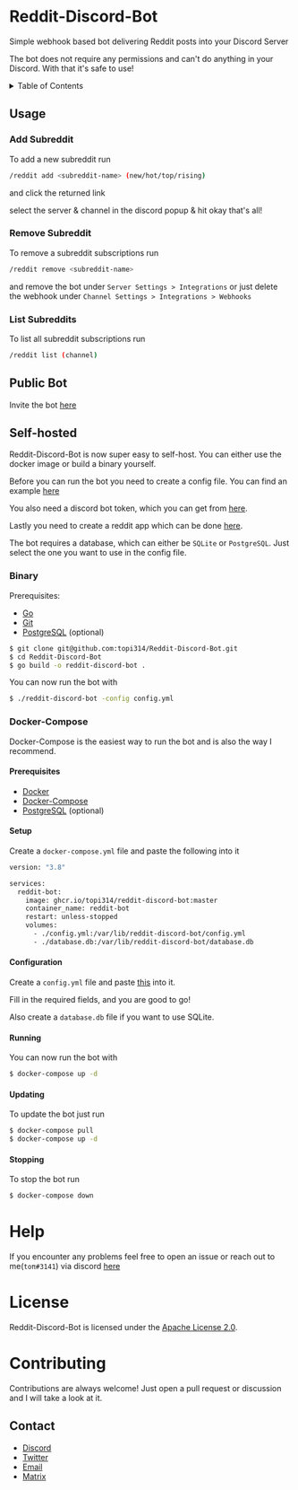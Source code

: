 # Reddit-Discord-Bot

Simple webhook based bot delivering Reddit posts into your Discord Server

The bot does not require any permissions and can't do anything in your Discord. With that it's safe to use!

<details>
<summary>Table of Contents</summary>

- [Usage](#usage)
	- [Add Subreddit](#add-subreddit)
	- [Remove Subreddit](#remove-subreddit)
	- [List Subreddits](#list-subreddits)
- [Public Bot](#public-bot)
- [Self-hosted](#self-hosted)
	- [Binary](#binary)
	- [Docker-Compose](#docker-compose)
- [Help](#help)
- [License](#license)
- [Contributing](#contributing)
- [Contact](#contact)

</details>

## Usage

### Add Subreddit

To add a new subreddit run

```bash
/reddit add <subreddit-name> (new/hot/top/rising)
```

and click the returned link

select the server & channel in the discord popup & hit okay that's all!

### Remove Subreddit

To remove a subreddit subscriptions run

```bash
/reddit remove <subreddit-name>
```

and remove the bot under `Server Settings > Integrations` or just delete the webhook under `Channel Settings > Integrations > Webhooks`

### List Subreddits

To list all subreddit subscriptions run

```bash
/reddit list (channel)
```

## Public Bot

Invite the bot [here](https://discord.com/oauth2/authorize?client_id=846396249241288796&scope=applications.commands)

## Self-hosted

Reddit-Discord-Bot is now super easy to self-host. You can either use the docker image or build a binary yourself.

Before you can run the bot you need to create a config file. You can find an example [here](/config.example.yml)

You also need a discord bot token, which you can get from [here](https://discord.com/developers/applications).

Lastly you need to create a reddit app which can be done [here](https://www.reddit.com/prefs/apps/).

The bot requires a database, which can either be `SQLite` or `PostgreSQL`. Just select the one you want to use in the config file.

### Binary

Prerequisites:

- [Go](https://golang.org/doc/install)
- [Git](https://git-scm.com/downloads)
- [PostgreSQL](https://www.postgresql.org/download/) (optional)

```bash
$ git clone git@github.com:topi314/Reddit-Discord-Bot.git
$ cd Reddit-Discord-Bot
$ go build -o reddit-discord-bot .
```

You can now run the bot with

```bash
$ ./reddit-discord-bot -config config.yml
```

### Docker-Compose

Docker-Compose is the easiest way to run the bot and is also the way I recommend.

#### Prerequisites

- [Docker](https://docs.docker.com/get-docker/)
- [Docker-Compose](https://docs.docker.com/compose/install/)
- [PostgreSQL](https://www.postgresql.org/download/) (optional)

#### Setup

Create a `docker-compose.yml` file and paste the following into it

```bash
version: "3.8"

services:
  reddit-bot:
    image: ghcr.io/topi314/reddit-discord-bot:master
    container_name: reddit-bot
    restart: unless-stopped
    volumes:
      - ./config.yml:/var/lib/reddit-discord-bot/config.yml
      - ./database.db:/var/lib/reddit-discord-bot/database.db
```

#### Configuration

Create a `config.yml` file and paste [this](/config.example.yml) into it.

Fill in the required fields, and you are good to go!

Also create a `database.db` file if you want to use SQLite.

#### Running

You can now run the bot with

```bash
$ docker-compose up -d
```

#### Updating

To update the bot just run

```bash
$ docker-compose pull
$ docker-compose up -d
```

#### Stopping

To stop the bot run

```bash
$ docker-compose down
```

# Help

If you encounter any problems feel free to open an issue or reach out to me(`toπ#3141`) via discord [here](https://discord.gg/RKM92xXu4Y)

# License

Reddit-Discord-Bot is licensed under the [Apache License 2.0](/LICENSE).

# Contributing

Contributions are always welcome! Just open a pull request or discussion and I will take a look at it.

## Contact

- [Discord](https://discord.gg/sD3ABd5)
- [Twitter](https://twitter.com/topi314)
- [Email](mailto:git@topi.wtf)
- [Matrix](https://matrix.to/#/@topi:topi.wtf)